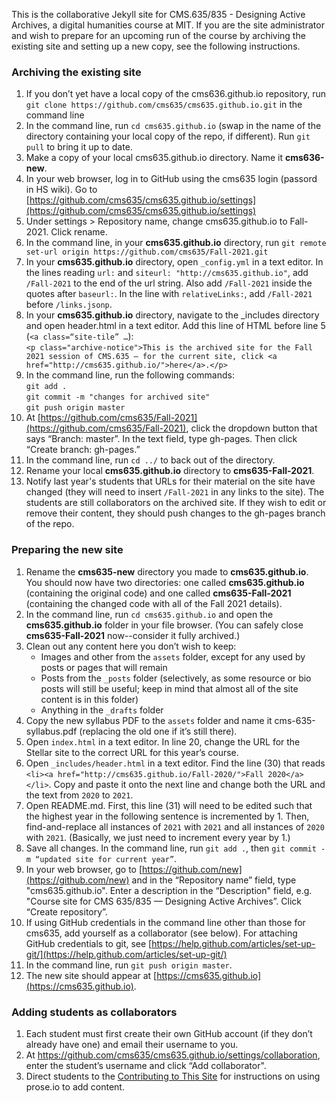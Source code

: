 This is the collaborative Jekyll site for CMS.635/835 - Designing Active Archives, a digital humanities course at MIT. If you are the site administrator and wish to prepare for an upcoming run of the course by archiving the existing site and setting up a new copy, see the following instructions.

### Archiving the existing site
1. If you don’t yet have a local copy of the cms636.github.io repository, run `git clone https://github.com/cms635/cms635.github.io.git` in the command line
1. In the command line, run `cd cms635.github.io` (swap in the name of the directory containing your local copy of the repo, if different). Run `git pull` to bring it up to date.
1. Make a copy of your local cms635.github.io directory. Name it **cms636-new**.
1. In your web browser, log in to GitHub using the cms635 login (passord in HS wiki). Go to [https://github.com/cms635/cms635.github.io/settings](https://github.com/cms635/cms635.github.io/settings)
1. Under settings > Repository name, change cms635.github.io to Fall-2021. Click rename.
1. In the command line, in your **cms635.github.io** directory, run `git remote set-url origin https://github.com/cms635/Fall-2021.git`
1. In your **cms635.github.io** directory, open `_config.yml` in a text editor. In the lines reading `url:` and `siteurl: "http://cms635.github.io"`, add `/Fall-2021` to the end of the url string. Also add `/Fall-2021` inside the quotes after `baseurl:`. In the line with `relativeLinks:`, add `/Fall-2021` before `/links.jsonp`.
1. In your **cms635.github.io** directory, navigate to the _includes directory and open header.html in a text editor. Add this line of HTML before line 5 (`<a class=“site-tile” …`):<br /> `<p class="archive-notice">This is the archived site for the Fall 2021 session of CMS.635 — for the current site, click <a href="http://cms635.github.io/">here</a>.</p>`
1. In the command line, run the following commands:<br />
`git add .`<br />
`git commit -m "changes for archived site"`<br />
`git push origin master`
1. At [https://github.com/cms635/Fall-2021](https://github.com/cms635/Fall-2021), click the dropdown button that says “Branch: master”. In the text field, type gh-pages. Then click “Create branch: gh-pages.”
1. In the command line, run `cd ../` to back out of the directory.
1. Rename your local **cms635.github.io** directory to **cms635-Fall-2021**.
1. Notify last year's students that URLs for their material on the site have changed (they will need to insert `/Fall-2021` in any links to the site). The students are still collaborators on the archived site. If they wish to edit or remove their content, they should push changes to the gh-pages branch of the repo.

### Preparing the new site
1. Rename the **cms635-new** directory you made to **cms635.github.io**. You should now have two directories: one called **cms635.github.io** (containing the original code) and one called **cms635-Fall-2021** (containing the changed code with all of the Fall 2021 details).
1. In the command line, run `cd cms635.github.io` and open the **cms635.github.io** folder in your file browser. (You can safely close **cms635-Fall-2021** now--consider it fully archived.)
1. Clean out any content here you don’t wish to keep:
    - Images and other from the `assets` folder, except for any used by posts or pages that will remain
    - Posts from the `_posts` folder (selectively, as some resource or bio posts will still be useful; keep in mind that almost all of the site content is in this folder)
    - Anything in the `_drafts` folder
1. Copy the new syllabus PDF to the `assets` folder and name it cms-635-syllabus.pdf (replacing the old one if it’s still there).
1. Open `index.html` in a text editor. In line 20, change the URL for the Stellar site to the correct URL for this year’s course.
1. Open `_includes/header.html` in a text editor. Find the line (30) that reads `<li><a href="http://cms635.github.io/Fall-2020/">Fall 2020</a></li>`. Copy and paste it onto the next line and change both the URL and the text from `2020` to `2021`.
1. Open README.md. First, this line (31) will need to be edited such that the highest year in the following sentence is incremented by 1. Then, find-and-replace all instances of `2021` with `2021` and all instances of `2020` with `2021`.  (Basically, we just need to increment every year by 1.)
1. Save all changes. In the command line, run `git add .`, then `git commit -m “updated site for current year”`.
1. In your web browser, go to [https://github.com/new](https://github.com/new) and in the “Repository name” field, type "cms635.github.io". Enter a description in the “Description" field, e.g. "Course site for CMS 635/835 — Designing Active Archives”. Click “Create repository”.
1. If using GitHub credentials in the command line other than those for cms635, add yourself as a collaborator (see below). For attaching GitHub credentials to git, see [https://help.github.com/articles/set-up-git/](https://help.github.com/articles/set-up-git/)
1. In the command line, run `git push origin master`.
1. The new site should appear at [https://cms635.github.io](https://cms635.github.io).

### Adding students as collaborators
1. Each student must first create their own GitHub account (if they don’t already have one) and email their username to you.
1. At https://github.com/cms635/cms635.github.io/settings/collaboration, enter the student’s username and click “Add collaborator".
1. Direct students to the [Contributing to This Site](https://cms635.github.io/about/) for instructions on using prose.io to add content.
